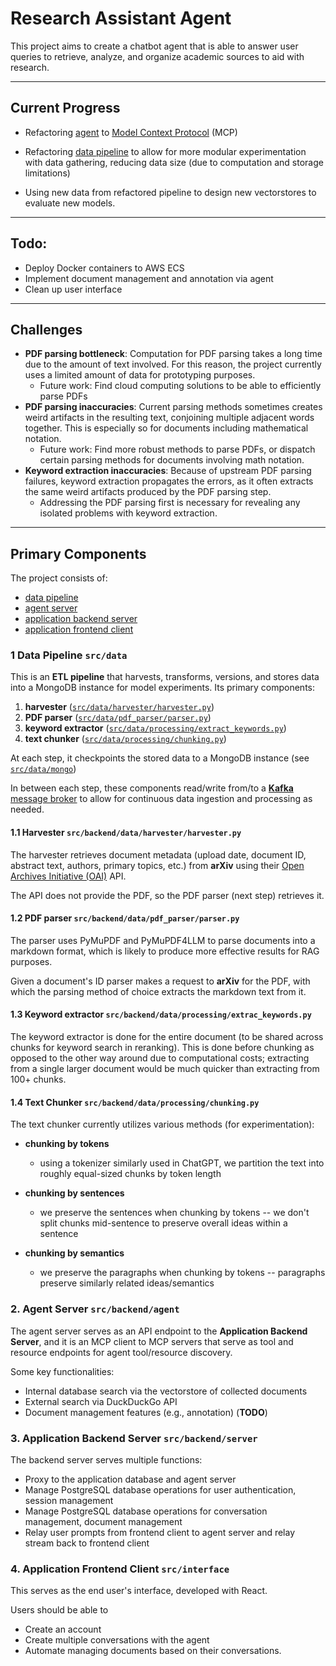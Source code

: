 # Research Assistant Agent

This project aims to create a chatbot agent that is able to answer user queries to retrieve, analyze, and organize academic sources to aid with research.

***

## Current Progress
- Refactoring [agent](https://github.com/tranjm4/research_agent/tree/main/src/backend/agent) to [Model Context Protocol](https://modelcontextprotocol.io/docs/getting-started/intro) (MCP) 
- Refactoring [data pipeline](https://github.com/tranjm4/research_agent/tree/main/src/backend/data) to allow for more modular experimentation with data gathering, reducing data size (due to computation and storage limitations)

- Using new data from refactored pipeline to design new vectorstores to evaluate new models.

***

## Todo:
- Deploy Docker containers to AWS ECS
- Implement document management and annotation via agent
- Clean up user interface

***

## Challenges

- **PDF parsing bottleneck**: Computation for PDF parsing takes a long time due to the amount of text involved. For this reason, the project currently uses a limited amount of data for prototyping purposes.
    - Future work: Find cloud computing solutions to be able to efficiently parse PDFs
- **PDF parsing inaccuracies**: Current parsing methods sometimes creates weird artifacts in the resulting text, conjoining multiple adjacent words together. This is especially so for documents including mathematical notation.
    - Future work: Find more robust methods to parse PDFs, or dispatch certain parsing methods for documents involving math notation.
- **Keyword extraction inaccuracies**: Because of upstream PDF parsing failures, keyword extraction propagates the errors, as it often extracts the same weird artifacts produced by the PDF parsing step.
    - Addressing the PDF parsing first is necessary for revealing any isolated problems with keyword extraction.

***

## Primary Components

The project consists of:
- [data pipeline](https://github.com/tranjm4/research_agent/tree/main/src/backend/data)
- [agent server](https://github.com/tranjm4/research_agent/tree/main/src/backend/agent)
- [application backend server](https://github.com/tranjm4/research_agent/tree/main/src/backend/server)
- [application frontend client](https://github.com/tranjm4/research_agent/tree/main/src/interface)

### 1 Data Pipeline `src/data`

This is an **ETL pipeline** that harvests, transforms, versions, and stores data into a MongoDB instance for model experiments. Its primary components:

1. **harvester** ([`src/data/harvester/harvester.py`](https://github.com/tranjm4/research_agent/tree/main/src/backend/data/harvester))
2. **PDF parser** ([`src/data/pdf_parser/parser.py`](https://github.com/tranjm4/research_agent/tree/main/src/backend/data/pdf_parser))
3. **keyword extractor** ([`src/data/processing/extract_keywords.py`](https://github.com/tranjm4/research_agent/tree/main/src/backend/data/processing))
4. **text chunker** ([`src/data/processing/chunking.py`](https://github.com/tranjm4/research_agent/tree/main/src/backend/data/processing))

At each step, it checkpoints the stored data to a MongoDB instance (see [`src/data/mongo`](https://github.com/tranjm4/research_agent/tree/main/src/backend/data/mongo))

In between each step, these components read/write from/to a [**Kafka** message broker](https://github.com/tranjm4/research_agent/blob/main/src/backend/data/docker-compose.yaml) to allow for continuous data ingestion and processing as needed.


#### 1.1 Harvester `src/backend/data/harvester/harvester.py`

The harvester retrieves document metadata (upload date, document ID, abstract text, authors, primary topics, etc.) from **arXiv** using their [Open Archives Initiative (OAI)](https://info.arxiv.org/help/oa/index.html) API.

The API does not provide the PDF, so the PDF parser (next step) retrieves it.

#### 1.2 PDF parser `src/backend/data/pdf_parser/parser.py`

The parser uses PyMuPDF and PyMuPDF4LLM to parse documents into a markdown format, which is likely to produce more effective results for RAG purposes.

Given a document's ID parser makes a request to **arXiv** for the PDF, with which the parsing method of choice extracts the markdown text from it.

#### 1.3 Keyword extractor `src/backend/data/processing/extrac_keywords.py`

The keyword extractor is done for the entire document (to be shared across chunks for keyword search in reranking). This is done before chunking as opposed to the other way around due to computational costs; extracting from a single larger document would be much quicker than extracting from 100+ chunks.

#### 1.4 Text Chunker `src/backend/data/processing/chunking.py`

The text chunker currently utilizes various methods (for experimentation):
- **chunking by tokens**
    - using a tokenizer similarly used in ChatGPT, we partition the text into roughly equal-sized chunks by token length

- **chunking by sentences**
    - we preserve the sentences when chunking by tokens -- we don't split chunks mid-sentence to preserve overall ideas within a sentence

- **chunking by semantics**
    - we preserve the paragraphs when chunking by tokens -- paragraphs preserve similarly related ideas/semantics

### 2. Agent Server `src/backend/agent`

The agent server serves as an API endpoint to the **Application Backend Server**, and it is an MCP client to MCP servers that serve as tool and resource endpoints for agent tool/resource discovery.

Some key functionalities:
- Internal database search via the vectorstore of collected documents
- External search via DuckDuckGo API
- Document management features (e.g., annotation) (**TODO**)

### 3. Application Backend Server `src/backend/server`

The backend server serves multiple functions:
- Proxy to the application database and agent server
- Manage PostgreSQL database operations for user authentication, session management
- Manage PostgreSQL database operations for conversation management, document management
- Relay user prompts from frontend client to agent server and relay stream back to frontend client


### 4. Application Frontend Client `src/interface`

This serves as the end user's interface, developed with React.

Users should be able to
- Create an account
- Create multiple conversations with the agent
- Automate managing documents based on their conversations.
